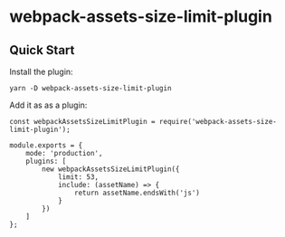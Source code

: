 # webpack-assets-size-limit-plugin

## Quick Start

Install the plugin:

```
yarn -D webpack-assets-size-limit-plugin
```

Add it as as a plugin:

```
const webpackAssetsSizeLimitPlugin = require('webpack-assets-size-limit-plugin');

module.exports = {
    mode: 'production',
    plugins: [
        new webpackAssetsSizeLimitPlugin({
            limit: 53,
            include: (assetName) => {
                return assetName.endsWith('js')
            }
        })
    ]
};
```